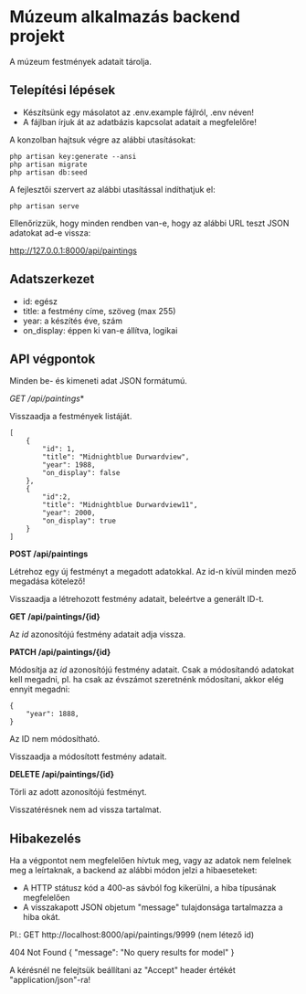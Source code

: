 # Múzeum alkalmazás backend projekt

A múzeum festmények adatait tárolja.

## Telepítési lépések

* Készítsünk egy másolatot az .env.example fájlról, .env néven!
* A fájlban írjuk át az adatbázis kapcsolat adatait a megfelelőre!

A konzolban hajtsuk végre az alábbi utasításokat:

    php artisan key:generate --ansi
    php artisan migrate
    php artisan db:seed

A fejlesztői szervert az alábbi utasítással indíthatjuk el:

    php artisan serve

Ellenőrizzük, hogy minden rendben van-e, hogy az alábbi URL teszt JSON adatokat ad-e vissza:

http://127.0.0.1:8000/api/paintings

## Adatszerkezet

* id: egész
* title: a festmény címe, szöveg (max 255)
* year: a készítés éve, szám
* on_display: éppen ki van-e állítva, logikai

## API végpontok

Minden be- és kimeneti adat JSON formátumú.

**GET* /api/paintings**

Visszaadja a festmények listáját.

    [
        {
            "id": 1,
            "title": "Midnightblue Durwardview",
            "year": 1988,
            "on_display": false
        },
        {
            "id":2,
            "title": "Midnightblue Durwardview11",
            "year": 2000,
            "on_display": true
        }
    ]

**POST /api/paintings**

Létrehoz egy új festményt a megadott adatokkal. Az id-n kívül minden mező megadása kötelező!

Visszaadja a létrehozott festmény adatait, beleértve a generált ID-t.

**GET /api/paintings/{id}**

Az *id* azonosítójú festmény adatait adja vissza.

**PATCH /api/paintings/{id}**

Módosítja az *id* azonosítójú festmény adatait. Csak a módosítandó adatokat kell megadni, pl. ha csak az évszámot szeretnénk módosítani, akkor elég ennyit megadni:

    {
        "year": 1888,
    }

Az ID nem módosítható.

Visszaadja a módosított festmény adatait.

**DELETE /api/paintings/{id}**

Törli az adott azonosítójú festményt.

Visszatérésnek nem ad vissza tartalmat.

## Hibakezelés

Ha a végpontot nem megfelelően hívtuk meg, vagy az adatok nem felelnek meg a leírtaknak, a backend az alábbi módon jelzi a hibaeseteket:

* A HTTP státusz kód a 400-as sávból fog kikerülni, a hiba típusának megfelelően
* A visszakapott JSON objetum "message" tulajdonsága tartalmazza a hiba okát.

Pl.: GET http://localhost:8000/api/paintings/9999 (nem létező id)

404 Not Found
    {
        "message": "No query results for model"
    }

A kérésnél ne felejtsük beállítani az "Accept" header értékét "application/json"-ra!
